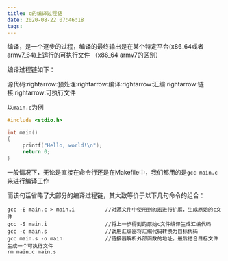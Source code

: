 ```yaml
---
title: c的编译过程链
date: 2020-08-22 07:46:18
tags:
---
```

编译，是一个逐步的过程，编译的最终输出是在某个特定平台(x86_64或者armv7_64)上运行的可执行文件
（x86_64 armv7的区别）

编译过程链如下：

源代码:rightarrow:预处理:rightarrow:编译:rightarrow:汇编:rightarrow:链接:rightarrow:可执行文件

以`main.c`为例
```c
#include <stdio.h>

int main()
{
     printf("Hello, world!\n");
     return 0;
}
```

一般情况下，无论是直接在命令行还是在Makefile中，我们都用的是`gcc main.c`来进行编译工作

而该句话省略了大部分的编译过程链，其大致等价于以下几句命令的组合：

```shell
gcc -E main.c > main.i          //对源文件中使用到的宏进行扩展，生成原始的c文件
gcc -S main.i                   //将上一步得到的原始c文件编译生成汇编代码
gcc -c main.s                   //调用汇编器将汇编代码转换为目标代码
gcc main.s -o main              //链接器解析外部函数的地址，最后结合目标文件生成一个可执行文件
rm main.c main.s
```
